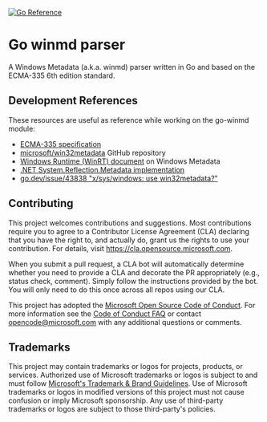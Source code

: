 [![Go Reference](https://pkg.go.dev/badge/github.com/microsoft/go-winmd.svg)](https://pkg.go.dev/github.com/microsoft/go-winmd)

# Go winmd parser

A Windows Metadata (a.k.a. winmd) parser written in Go and based on the ECMA-335 6th edition standard.

## Development References

These resources are useful as reference while working on the go-winmd module:

* [ECMA-335 specification](https://www.ecma-international.org/wp-content/uploads/ECMA-335_6th_edition_june_2012.pdf)
* [microsoft/win32metadata](https://github.com/microsoft/win32metadata) GitHub repository
* [Windows Runtime (WinRT) document](https://learn.microsoft.com/en-us/uwp/winrt-cref/winmd-files) on Windows Metadata
* [.NET System.Reflection.Metadata implementation](https://github.com/dotnet/runtime/tree/main/src/libraries/System.Reflection.Metadata)
* [go.dev/issue/43838 "x/sys/windows: use win32metadata?"](http://go.dev/issue/43838)

## Contributing

This project welcomes contributions and suggestions.  Most contributions require you to agree to a
Contributor License Agreement (CLA) declaring that you have the right to, and actually do, grant us
the rights to use your contribution. For details, visit https://cla.opensource.microsoft.com.

When you submit a pull request, a CLA bot will automatically determine whether you need to provide
a CLA and decorate the PR appropriately (e.g., status check, comment). Simply follow the instructions
provided by the bot. You will only need to do this once across all repos using our CLA.

This project has adopted the [Microsoft Open Source Code of Conduct](https://opensource.microsoft.com/codeofconduct/).
For more information see the [Code of Conduct FAQ](https://opensource.microsoft.com/codeofconduct/faq/) or
contact [opencode@microsoft.com](mailto:opencode@microsoft.com) with any additional questions or comments.

## Trademarks

This project may contain trademarks or logos for projects, products, or services. Authorized use of Microsoft 
trademarks or logos is subject to and must follow 
[Microsoft's Trademark & Brand Guidelines](https://www.microsoft.com/en-us/legal/intellectualproperty/trademarks/usage/general).
Use of Microsoft trademarks or logos in modified versions of this project must not cause confusion or imply Microsoft sponsorship.
Any use of third-party trademarks or logos are subject to those third-party's policies.
